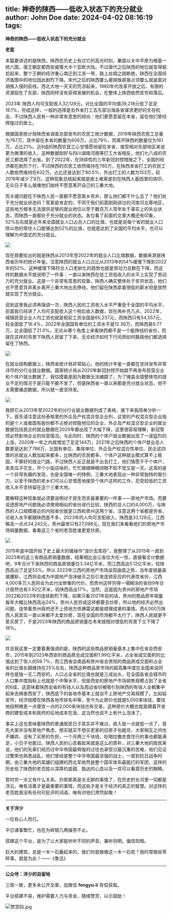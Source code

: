 title: 神奇的陕西——低收入状态下的充分就业
author: John Doe
date: 2024-04-02 08:16:19
tags:
---
**神奇的陕西——低收入状态下的充分就业**<!--more-->

**老蛮**

本篇要讲述的是陕西，陕西在历史上有过它的高光时刻，秦国以关中平原为根基一统六国，唐王朝定都西安威慑大半个亚欧大陆。不过唐代之后陕西的地位就变得尴尬起来，整个王朝的经济重心南迁到江浙一带，路上丝绸之路断绝，陕西在全国经济版图中的地位因此剧烈下降。宋代之后的陕西要么被胡族直接占领要么就是面对胡族入侵的前线，西北大地一天天的荒凉起来，1980年代改革开放之后，有限的资源投在了东部，陕西同样没有获得发展的机会，在整体上陕西依然贫穷和落后。

2023年 陕西人均可支配收入32,128元，对比全国的平均值39,218元低了足足18.1%，穷成这样，一般的选择是去外省打工去东部沿海各省谋求更好的生存机会，不过陕西人民有一种非常有意思的倾向：他们更愿意留在本省，留在他们曾经辉煌过的故土。

根据国家统计局陕西省调查总部发布的农民工统计数据，2019年陕西农民工总量为767万，其中留在本省的数量为606万，占比79%，而离开陕西的数量仅为161万，占比21%。近8成的陕西农民工心甘情愿地留在本省，接受相对东部地区来说更为微薄的收入，这种数据刚好与四川湖南河南等打工大省相反，他们七八成的农民工都选择了出省。到了2022年，在持续性的三年新冠封控措施之下，全国的经济都在剧烈下行，不过陕西的农民工依然维持在785万，在陕西本省打工的农民工人数依然维持在632万，占比还是达到了80.5%，外出打工的人数为153万，较2019年减少了8万。这种现象总结起来就是故土难离是刻在陕西人基因里的烙印，无论日子多么艰难他们始终不愿意离开自己的三秦大地。

而关键问题在于陕西人民一直都不愿意离乡背井，那么他们都干什么去了？他们处于充分就业状态吗？答案是肯定的，不同于我们前面刚刚讲过的河南河北等地区，这些地方根本无法提供足够的就业岗位以至于数百万人常年处于事实上的失业状态，而陕西一直都处于充分就业的状态。各位看了前面的文章大概还有印象，52%左右就是近年来全国就业人口占总人口的比值，也就是说每个省的就业人口除以他的常住人口能够达到52%的比值，也就是达到了全国的平均水平，也可以理解为中国式的充分就业。

![](/images/20240331001.png)

现在我要给出的就是陕西从2013年至2022年的就业人口比值数据，数据来源是陕西省历年的统计年鉴。注意陕西的就业人口占比从2013年的54%缓慢下降到2022年的52%，这种缓慢下降符合人口老龄化的趋势也就是劳动力总数在下降，而这样的数据水平就说明了一件事：一直以来陕西在低工资低收入的水平上实现了劳动力的充分就业。这是一个非常有意思的现象，陕西人确实整体处于贫穷状态，他们也不愿意背井离乡离开三秦大地出去挣钱，他们留在陕西拿着很低的薪水但是居然就实现了充分就业。

说到这里我必须再强调一次，陕西人民的工资收入水平严重低于全国的平均水平，前面我已经讲了人均可支配收入这个税后收入数据，现在再补充几点，2022年，城镇民营企业人均工资也就是税前工资全国是65,237元，而陕西只有54,557元，较全国低了16.4%，2022年全国国有单位的工资水平是12.36万，而陕西是9.77万，比全国低了21.0%。无论从哪个角度上来看陕西都不是一个能挣钱的省份，而就在这样的背景下陕西人民留了下来，无论经济如何下行风雨如何飘摇他们都选择留在了陕西。

![](/images/20240331002.png)

在就业结构数据上，陕西省统计局非常贴心，他的统计年鉴一直都在坚持发布非常详尽的分行业就业数据。国家统计局从2020年新冠封控开始就不再发布民营企业和个体户就业数据了，我估摸着是因为数据无法编圆了，为了掩盖全国整体性的就业不足的情况于是只能干脆不发了，但是陕西省一直以来都是充分就业状态，他不太需要编造数据，所以就一直坚持发。

![](/images/20240331003.png)

我把它从2013年至2022年的分行业就业数据列成了表格，接下来我简单分析一下。首先请注意这份表格里的外企及产权混合型企业列，这里的产权混合型企业指的是个人或者国有股份都不占绝对控股地位的企业，外企及产权混合型企业的就业数据包括民企的就业数据在2020年都出现了大幅下降，这里很容易理解，新冠管控必然影响企业的经营情况。与此同时，陕西的个体户就业数据出现了一波猛烈的上涨，2020年一年之内就增加了足足144万，2021年之后陕西的个体户就业总人数更是达到了786万，比国有单位、集体单位、外企及产权混合性单位、民企这四类的总就业人数加起来都多，比陕西的农民都多。个体户这种就业模式算不上稳固，不算好的就业门路，不过陕西人反正就是不出去打工，他们情愿干干个体户，卖卖瓜子花生，开个小饭店啥的，忙忙碌碌睁眼闭眼不知不觉又是一天。这真的是一个非常有趣的发现，也是全国唯一的特例，三秦大地表现出一种非常独特的吸引力，以至于陕西的老乡们可以心甘情愿地接受个体户这样的工作，忍受较低的工资收入水平坚持留在这个三秦大地。

要解释这种现象就必须要说明对于民生而言最重要的一件事——房地产市场。而要说透房地产问题我必须使用相似的省份进行比较，陕西的总人口约4,000万，与陕西的人口规模接近的内陆省份就是江西和贵州这两个省，注意这两个省都是穷省，论收入水平都跟陕西差不多，2023年的人均可支配收入，陕西是32,128元，江西略高一点点34,242元，贵州最惨只有27,098元，现在我们来看看他们的房地产市场销量数据，看看这三个省的老百姓谁更爱炒房。

![](/images/20240331004.png)

2015年底中国开始了史上最大的骚操作“涨价去库存”，我整理了从2015年一直到2023年的这三省商品房销量数据，结果相比会让各位大吃一惊，直接看合计数据吧，9年合计下来陕西的商品房销量仅3.34亿平米，而江西高达5.12亿平米，较陕西高出了足足53%。所以 2023年江西的房地产市场呈现崩盘之势，当年度销量直接腰斩，江西将会成为中国地产泡沫破灭之后引发连锁反应的代表性省份，江西4,000多万人民将会为此付出惨重的代价。而贵州这样穷得一塌糊涂的省份9年合计居然也有3.92亿平米，较陕西高出17%，当然，这是因为贵州的房地产市场2022和2023年的连续剧烈下降，如果只看2021年前的话，贵州的商品房年销量每年大概比陕西高出24%，贵州人民穷成这样都要去炒房，所以他的经济必然出问题，连带着贵州政府还不上债地方债爆雷这都是顺理成章的事情。而4,000万陕西人民其实一直以来都不太爱炒房，现在全国的市场都不太行了，陕西人民就更不爱买房了，于是2023年陕西的商品房销量在本来就相对很低的背景下又下降了18%。

![](/images/20240331005.png)

并且我这里一定要着重强调的是，陕西的这些商品房销量基本上集中在省会西安市，2015年到2023年西安的商品房总成交面积1.99亿平米，占全省成交面积的比值达到了惊人的59.7%，而江西省会南昌和贵州省会贵阳的商品房成交面积占全省的比值长期维持在25%左右，陕西这种商品房市场的超高集中度在全国来说同样也是独一无二西安的，人口占全省的比值也就是三成出头，在全国各省会城市的人口集中度指标上也就是个中等水平，但是西安的房地产市场销售规模占到了全省的6成，这意味着陕西全省的有钱人以及周边省份被吸引到陕西的有钱人全都集中起来去祸害西安了，陕西底下的各地市基本上就谈不上房地产交易规模了。比如延安市，经济规模在陕西各地市排名中等，至今为止房价也就是5,000来块钱，要找地段稍微差一点便宜一点的3,000来块钱也有交易，这种房价大概也就是跟着开发商的建安成本和政府的征地成本在涨，这当然也说不上有什么泡沫了。

事实上这也意味着陕西的普通居民日子其实并不难过，收入低一点就低一点了，首先大家并没有房地产焦虑，想买就买不想买老家的旧房子也能住，大家相互之间也不嫌弃，没有了买房的负担，一个月两三千块钱，吃喝拉撒衣食住行的事也都能满足，小日子也能过。陕西人民的心态看起来就是这么的质朴，对三秦大地的居民来说，他们的先辈们经历过中华帝国最辉煌的过往也承受过最沉重的苦难，他们见证过繁荣也熟悉战乱，他们曾经是整个中华帝国最坚强的战士，一直到抗日战争时期，由三秦大地的英雄们组建的西北军依然是整个国军体系最能打的军团，这样的历史给了陕西的老百姓以深厚的底蕴、豁达的心态以及一双可以看穿历史的眼睛。

暂时穷一点又有什么关系，炒房那真是太无聊的事情了，在历史的长河里一切都是浮云，唯有活着才是最重要的事情，而这些才是关于经济的真正的智慧。对这样的老百姓我没有任何可批评的词语，唯有对他们肃然起敬！
- - -
**关于洋少**

一位有心人而已。

平日诸事繁忙，也在为碎银几两操劳不止。

搭建这个平台，是为了让大家能听听不同的声音，兼听则明，偏信则暗。

巨大的建筑，总是一木一石叠起来的，我们何尝做做这一木一石呢？我时常做些零碎事，就是为此！——《鲁迅》

---

**公众号：洋少的自留地** 

三观一致，更多未公开文章，加微信 **fengyu-ii** 有偿获取。

平台搭建不易，维护需要人力与资金，随缘赞赏，以示鼓励！

![赞赏码.jpg](/images/shang.jpg)